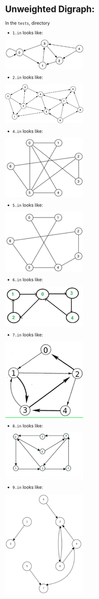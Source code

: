 # Unweighted Digraph:

In the `tests`, directory

- `1.in` looks like:

<p float="left">
  <img src="https://raw.githubusercontent.com/Tymotex/DataStructures/master/Images/interactive-graph/tests/unweighted-digraph-1.png" width="50%" />
</p>

- `2.in` looks like:

<p float="left">
  <img src="https://raw.githubusercontent.com/Tymotex/DataStructures/master/Images/interactive-graph/tests/unweighted-digraph-2.png" width="50%" />
</p>

- `4.in` looks like:

<p float="left">
  <img src="https://raw.githubusercontent.com/Tymotex/DataStructures/master/Images/interactive-graph/tests/unweighted-digraph-4.png" width="50%" />
</p>

- `5.in` looks like:

<p float="left">
  <img src="https://raw.githubusercontent.com/Tymotex/DataStructures/master/Images/interactive-graph/tests/unweighted-digraph-5.png" width="50%" />
</p>

- `6.in` looks like:

<p float="left">
  <img src="https://raw.githubusercontent.com/Tymotex/DataStructures/master/Images/interactive-graph/tests/unweighted-digraph-6.png" width="50%" />
</p>

- `7.in` looks like:

<p float="left">
  <img src="https://raw.githubusercontent.com/Tymotex/DataStructures/master/Images/interactive-graph/tests/unweighted-digraph-7.png" width="50%" />
</p>

- `8.in` looks like:

<p float="left">
  <img src="https://raw.githubusercontent.com/Tymotex/DataStructures/master/Images/interactive-graph/tests/unweighted-digraph-8.png" width="50%" />
</p>


- `9.in` looks like:

<p float="left">
  <img src="https://raw.githubusercontent.com/Tymotex/DataStructures/master/Images/interactive-graph/tests/unweighted-digraph-9.png" width="50%" />
</p>


